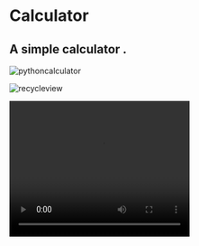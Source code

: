# Calculator

## A simple calculator .
![pythoncalculator](https://github.com/Sonykhan1121/Mcq_question_answer/assets/45848552/c3499d41-ba55-4527-bf13-81f0e3d973ff)

![recycleview](https://github.com/Sonykhan1121/Calculator/assets/45848552/536e8353-c77a-4e38-a546-82fe340c315d)

<video width="320" height="240" controls>
  <source src="https://github.com/Sonykhan1121/Calculator/assets/45848552/3f3272d0-f325-4b4e-8146-1351159e3d62" type="video/mp4">
</video>


